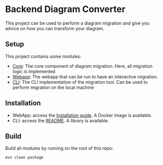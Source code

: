 # Backend Diagram Converter

This project can be used to perform a diagram migration and give you advice on
how you can transform your diagram.

## Setup

This project contains some modules:

- [Core](./core): The core component of diagram migration. Here, all migration
  logic is implemented
- [Webapp](./webapp): The webapp that can be run to have an interactive
  migration.
- [CLI](./cli): The CLI implementation of the migration tool. Can be used to
  perform migration on the local machine

## Installation

- WebApp: access the [Installation guide](./webapp/README.md). A Docker image is available.
- CLI: access the [README](./cli/README.md). A library is available.

## Build
Build all modules by running on the root of this repo:

```shell
mvn clean package
```
